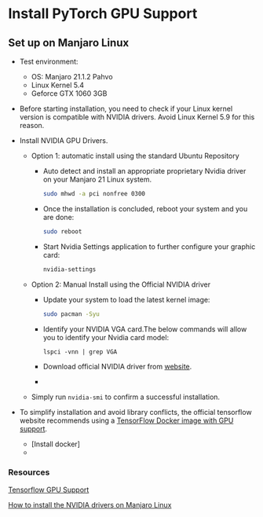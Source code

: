 # Install PyTorch GPU Support

## Set up on Manjaro Linux

* Test environment:

  * OS: Manjaro 21.1.2 Pahvo
  * Linux Kernel 5.4
  * Geforce GTX 1060 3GB

* Before starting installation, you need to check if your Linux kernel version is compatible with NVIDIA drivers. Avoid Linux Kernel 5.9 for this reason.

* Install NVIDIA GPU Drivers.

  * Option 1: automatic install using the standard Ubuntu Repository

    * Auto detect and install an appropriate proprietary Nvidia driver on your Manjaro 21 Linux system.

      ```bash
      sudo mhwd -a pci nonfree 0300
      ```

    * Once the installation is concluded, reboot your system and you are done:

      ```bash
      sudo reboot
      ```

    * Start Nvidia Settings application to further configure your graphic card:

      ```bash
      nvidia-settings
      ```

  * Option 2: Manual Install using the Official NVIDIA driver

    * Update your system to load the latest kernel image:

      ```bash
      sudo pacman -Syu
      ```

    * Identify your NVIDIA VGA card.The below commands will allow you to identify your Nvidia card model:

      ```
      lspci -vnn | grep VGA
      ```

    * Download official NVIDIA driver from [website](https://www.nvidia.com/Download/index.aspx).

    * 

  * Simply run `nvidia-smi` to confirm a successful installation.

* To simplify installation and avoid library conflicts, the official tensorflow website recommends using a [TensorFlow Docker image with GPU support](https://www.tensorflow.org/install/docker).

  * [Install docker]
  * 

### Resources

[Tensorflow GPU Support](https://www.tensorflow.org/install/gpu)

[How to install the NVIDIA drivers on Manjaro Linux](https://linuxconfig.org/how-to-install-the-nvidia-drivers-on-manjaro-linux)

